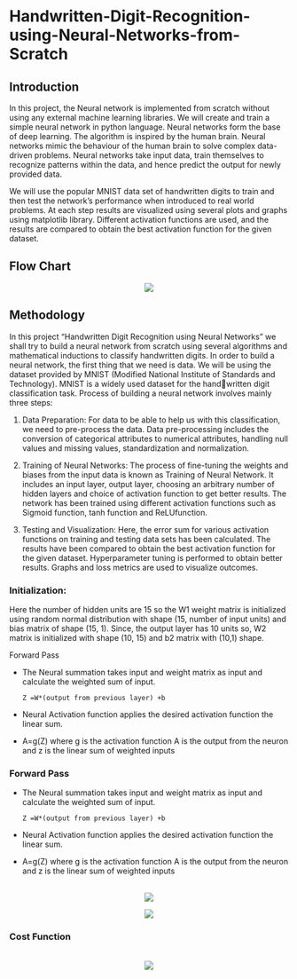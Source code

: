 # Handwritten-Digit-Recognition-using-Neural-Networks-from-Scratch

## **Introduction**
In this project, the Neural network is implemented from scratch without using any external machine learning libraries. We will create and train a simple neural network in python language. Neural networks form the base of deep learning. The algorithm is inspired by the human brain. Neural networks mimic the behaviour of the human brain to solve complex data-driven problems. Neural networks take input data, train themselves to recognize patterns within the data, and hence predict the output for newly provided data.

We will use the popular MNIST data set of handwritten digits to train and then test the network’s performance when introduced to real world problems. At each step results are visualized using several plots and graphs using matplotlib library. Different activation functions are used, and the results are compared to obtain the best activation function for the given dataset.

## **Flow Chart**
<p align="center">
 <img src="https://user-images.githubusercontent.com/50751235/129025939-83eb5fb6-9526-4791-88da-8b07c5edc923.png">
 </p>

## **Methodology**

 In this project “Handwritten Digit Recognition using Neural Networks” we shall try to build a neural network from scratch using several algorithms and mathematical inductions to classify handwritten digits. In order to build a neural network, the first thing that we need is data. We will be using the dataset provided by MNIST
(Modified National Institute of Standards and Technology). MNIST is a widely used dataset for the handwritten digit classification task. Process of building a neural network involves mainly three steps:


1. Data Preparation: For data to be able to help us with this classification, we need to pre-process the data. Data pre-processing includes the conversion of categorical attributes to numerical attributes, handling null values and missing values, standardization and normalization.

2. Training of Neural Networks: The process of fine-tuning the weights and biases from the input data is known as Training of Neural Network. It includes an input layer, output layer, choosing an arbitrary number of hidden layers and choice of activation function to get better results. The network has been trained using different activation functions such as Sigmoid function, tanh function and ReLUfunction.

3. Testing and Visualization: Here, the error sum for various activation functions on training and testing data sets has been calculated. The results have been compared to obtain the best activation function for the given dataset. Hyperparameter tuning is performed to obtain better results. Graphs and loss metrics are used to visualize outcomes.

### **Initialization**:

Here the number of hidden units are 15 so the W1 weight matrix is initialized using random normal distribution with shape (15, number of input units) and bias matrix of shape (15, 1).
Since, the output layer has 10 units so, W2 matrix is initialized with shape (10, 15) and b2 matrix with (10,1) shape.

Forward Pass

*	The Neural summation takes input and weight matrix as input and calculate the weighted sum of input.

		Z =W*(output from previous layer) +b

*	Neural Activation function applies the desired activation function the linear sum.
*	A=g(Z) where g is the activation function A is the output from the neuron and z is the linear sum of weighted inputs

### **Forward Pass**

*	The Neural summation takes input and weight matrix as input and calculate the weighted sum of input.

		Z =W*(output from previous layer) +b

*	Neural Activation function applies the desired activation function the linear sum.
*	A=g(Z) where g is the activation function A is the output from the neuron and z is the linear sum of weighted inputs

<p align="center">
<br>
 <img src="https://user-images.githubusercontent.com/50751235/129049024-a5bc7eb2-5032-4358-8b26-d9c3cdd1a60d.png">
</p>


<p align="center">
 <img src="https://user-images.githubusercontent.com/50751235/129049535-4660f381-3806-4d07-9e0c-1907241c8de1.png">
</p>

### **Cost Function**

<p align="center">
<br>
 <img src="https://user-images.githubusercontent.com/50751235/129049850-c2c13242-a27e-4443-ab82-52c7ea538608.png">
</p>

